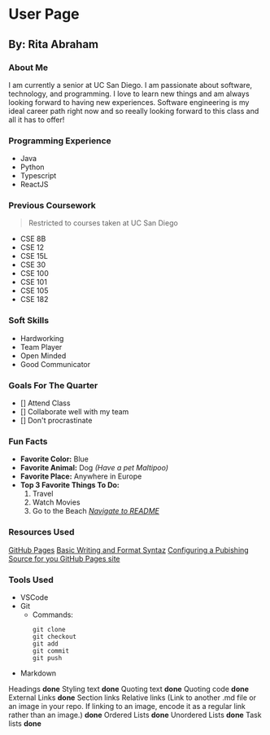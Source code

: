 # User Page
## By: Rita Abraham
### About Me
I am currently a senior at UC San Diego. I am passionate about software, technology, and programming. I love to learn new things and am always looking forward to having new experiences. Software engineering is my ideal career path right now and so reeally looking forward to this class and all it has to offer!
### Programming Experience
- Java
- Python
- Typescript
- ReactJS
### Previous Coursework
> Restricted to courses taken at UC San Diego
- CSE 8B
- CSE 12
- CSE 15L
- CSE 30
- CSE 100
- CSE 101
- CSE 105
- CSE 182
### Soft Skills
- Hardworking
- Team Player
- Open Minded
- Good Communicator
### Goals For The Quarter
- [] Attend Class
- [] Collaborate well with my team
- [] Don't procrastinate
### Fun Facts
* __Favorite Color:__ Blue 
* __Favorite Animal:__ Dog _(Have a pet Maltipoo)_
* __Favorite Place:__ Anywhere in Europe
* __Top 3 Favorite Things To Do:__
    1. Travel
    2. Watch Movies
    3. Go to the Beach
_[Navigate to README](README.md)_
### Resources Used
[GitHub Pages](https://pages.github.com/)
[Basic Writing and Format Syntaz](https://docs.github.com/en/get-started/writing-on-github/getting-started-with-writing-and-formatting-on-github/basic-writing-and-formatting-syntax#links)
[Configuring a Pubishing Source for you GitHub Pages site](https://docs.github.com/en/pages/getting-started-with-github-pages/configuring-a-publishing-source-for-your-github-pages-site)
### Tools Used
- VSCode
- Git
  - Commands:
    ```
    git clone
    git checkout
    git add
    git commit
    git push
    ```
- Markdown




Headings __done__
Styling text __done__
Quoting text __done__
Quoting code __done__
External Links __done__
Section links
Relative links (Link to another .md file or an image in your repo. If linking to an image, encode it as a regular link rather than an image.) __done__
Ordered Lists __done__
Unordered Lists __done__
Task lists __done__